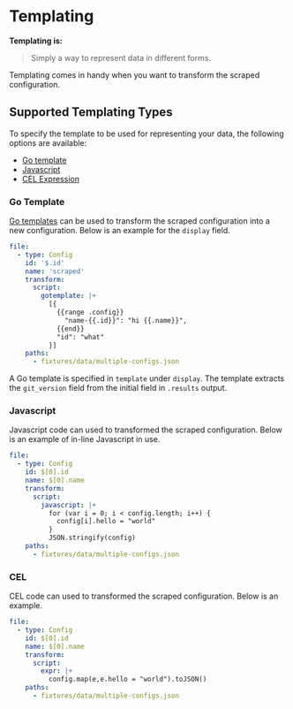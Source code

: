 # Templating

**Templating is:**

> Simply a way to represent data in different forms.

Templating comes in handy when you want to transform the scraped configuration.

## Supported Templating Types

To specify the template to be used for representing your data, the following options are available:

- [Go template](#go-template)
- [Javascript](#javascript)
- [CEL Expression](#cel)

### Go Template

[Go templates](https://pkg.go.dev/text/template) can be used to transform the scraped configuration into a new configuration.
Below is an example for the `display` field.

```yaml
file:
  - type: Config
    id: '$.id'
    name: 'scraped'
    transform:
      script:
        gotemplate: |+
          [{
            {{range .config}}
              "name-{{.id}}": "hi {{.name}}",
            {{end}}
            "id": "what"
          }]
    paths:
      - fixtures/data/multiple-configs.json
```

A Go template is specified in `template` under `display`. The template extracts the `git_version` field from the initial field in `.results` output.

### Javascript

Javascript code can used to transformed the scraped configuration. Below is an example of in-line Javascript in use.

```yaml
file:
  - type: Config
    id: $[0].id
    name: $[0].name
    transform:
      script:
        javascript: |+
          for (var i = 0; i < config.length; i++) {
            config[i].hello = "world"
          }
          JSON.stringify(config)
    paths:
      - fixtures/data/multiple-configs.json
```

### CEL

CEL code can used to transformed the scraped configuration. Below is an example.

```yaml
file:
  - type: Config
    id: $[0].id
    name: $[0].name
    transform:
      script:
        expr: |+
          config.map(e,e.hello = "world").toJSON()
    paths:
      - fixtures/data/multiple-configs.json
```